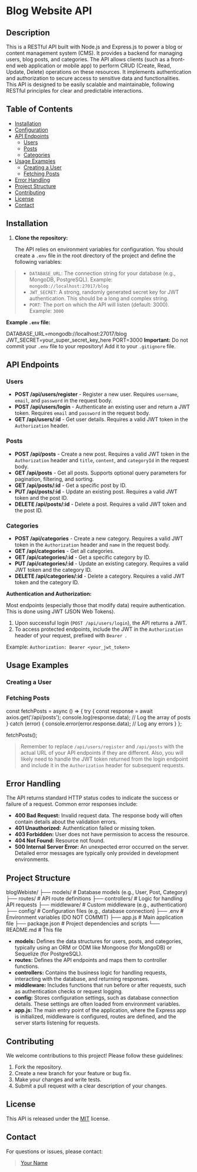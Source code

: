 
# Blog Website API

## Description

This is a RESTful API built with Node.js and Express.js to power a blog or content management system (CMS). It provides a backend for managing users, blog posts, and categories. The API allows clients (such as a front-end web application or mobile app) to perform CRUD (Create, Read, Update, Delete) operations on these resources. It implements authentication and authorization to secure access to sensitive data and functionalities. This API is designed to be easily scalable and maintainable, following RESTful principles for clear and predictable interactions.

## Table of Contents

- [Installation](#installation)
- [Configuration](#configuration)
- [API Endpoints](#api-endpoints)
  - [Users](#users)
  - [Posts](#posts)
  - [Categories](#categories)
- [Usage Examples](#usage-examples)
  - [Creating a User](#creating-a-user)
  - [Fetching Posts](#fetching-posts)
- [Error Handling](#error-handling)
- [Project Structure](#project-structure)
- [Contributing](#contributing)
- [License](#license)
- [Contact](#contact)

## Installation

1. **Clone the repository:**

   The API relies on environment variables for configuration.  You should create a `.env` file in the root directory of the project and define the following variables:

>  *   `DATABASE_URL`: The connection string for your database (e.g., MongoDB, PostgreSQL).  Example: `mongodb://localhost:27017/blog`
>  *   `JWT_SECRET`: A strong, randomly generated secret key for JWT authentication.  This should be a long and complex string.
>  *   `PORT`: The port on which the API will listen (default: 3000).  Example: `3000`

**Example `.env` file:**


DATABASE_URL=mongodb://localhost:27017/blog
JWT_SECRET=your_super_secret_key_here
PORT=3000
**Important:** Do not commit your `.env` file to your repository!  Add it to your `.gitignore` file.

## API Endpoints

### Users

*   **POST /api/users/register** - Register a new user. Requires `username`, `email`, and `password` in the request body.
*   **POST /api/users/login** - Authenticate an existing user and return a JWT token. Requires `email` and `password` in the request body.
*   **GET /api/users/:id** - Get user details.  Requires a valid JWT token in the `Authorization` header.

### Posts

*   **POST /api/posts** - Create a new post. Requires a valid JWT token in the `Authorization` header and `title`, `content`, and `categoryId` in the request body.
*   **GET /api/posts** - Get all posts. Supports optional query parameters for pagination, filtering, and sorting.
*   **GET /api/posts/:id** - Get a specific post by ID.
*   **PUT /api/posts/:id** - Update an existing post. Requires a valid JWT token and the post ID.
*   **DELETE /api/posts/:id** - Delete a post. Requires a valid JWT token and the post ID.

### Categories

*   **POST /api/categories** - Create a new category. Requires a valid JWT token in the `Authorization` header and `name` in the request body.
*   **GET /api/categories** - Get all categories.
*   **GET /api/categories/:id** - Get a specific category by ID.
*   **PUT /api/categories/:id** - Update an existing category. Requires a valid JWT token and the category ID.
*   **DELETE /api/categories/:id** - Delete a category. Requires a valid JWT token and the category ID.

**Authentication and Authorization:**

Most endpoints (especially those that modify data) require authentication. This is done using JWT (JSON Web Tokens).

1.  Upon successful login (`POST /api/users/login`), the API returns a JWT.
2.  To access protected endpoints, include the JWT in the `Authorization` header of your request, prefixed with `Bearer `.

   Example: `Authorization: Bearer <your_jwt_token>`

## Usage Examples

### Creating a User



### Fetching Posts

const fetchPosts = async () => {
  try {
    const response = await axios.get('/api/posts');
    console.log(response.data); // Log the array of posts
  } catch (error) {
    console.error(error.response.data); // Log any errors
  }
};

fetchPosts();
> Remember to replace `/api/users/register` and `/api/posts` with the actual URL of your API endpoints if they are different.  Also, you will likely need to handle the JWT token returned from the login endpoint and include it in the `Authorization` header for subsequent requests.

## Error Handling

The API returns standard HTTP status codes to indicate the success or failure of a request. Common error responses include:

*   **400 Bad Request:** Invalid request data.  The response body will often contain details about the validation errors.
*   **401 Unauthorized:** Authentication failed or missing token.
*   **403 Forbidden:**  User does not have permission to access the resource.
*   **404 Not Found:** Resource not found.
*   **500 Internal Server Error:** An unexpected error occurred on the server.  Detailed error messages are typically only provided in development environments.

## Project Structure


blogWebiste/
├── models/            # Database models (e.g., User, Post, Category)
├── routes/            # API route definitions
├── controllers/       # Logic for handling API requests
├── middleware/        # Custom middleware (e.g., authentication)
├── config/            # Configuration files (e.g., database connection)
├── .env               # Environment variables (DO NOT COMMIT)
├── app.js             # Main application file
├── package.json       # Project dependencies and scripts
└── README.md          # This file
*   **models:** Defines the data structures for users, posts, and categories, typically using an ORM or ODM like Mongoose (for MongoDB) or Sequelize (for PostgreSQL).
*   **routes:**  Defines the API endpoints and maps them to controller functions.
*   **controllers:** Contains the business logic for handling requests, interacting with the database, and returning responses.
*   **middleware:** Includes functions that run before or after requests, such as authentication checks or request logging.
*   **config:**  Stores configuration settings, such as database connection details.  These settings are often loaded from environment variables.
*   **app.js:**  The main entry point of the application, where the Express app is initialized, middleware is configured, routes are defined, and the server starts listening for requests.

## Contributing

We welcome contributions to this project! Please follow these guidelines:

1.  Fork the repository.
2.  Create a new branch for your feature or bug fix.
3.  Make your changes and write tests.
4.  Submit a pull request with a clear description of your changes.

## License

This API is released under the [MIT](https://opensource.org/licenses/MIT) license.

## Contact

For questions or issues, please contact:

> [Your Name](your.email@example.com)
